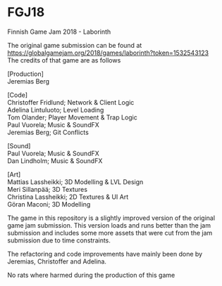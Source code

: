 # FGJ18
Finnish Game Jam 2018 - Laborinth

The original game submission can be found at https://globalgamejam.org/2018/games/laborinth?token=1532543123<br>
The credits of that game are as follows<br>

[Production]<br>
Jeremias Berg<br>

[Code]<br>
Christoffer Fridlund; Network & Client Logic<br>
Adelina Lintuluoto;   Level Loading<br>
Tom Olander;          Player Movement & Trap Logic<br>
Paul Vuorela;         Music & SoundFX<br>
Jeremias Berg;        Git Conflicts<br>

[Sound]<br>
Paul Vuorela;         Music & SoundFX<br>
Dan Lindholm;         Music & SoundFX<br>

[Art]<br>
Mattias Lassheikki;   3D Modelling & LVL Design<br>
Meri Sillanpää;       3D Textures<br>
Christina Lassheikki; 2D Textures & UI Art<br>
Göran Maconi;         3D Modelling<br>

The game in this repository is a slightly improved version of the original game jam submission. 
This version loads and runs better than the jam submission and includes some more assets that were cut from the 
jam submission due to time constraints. 

The refactoring and code improvements have mainly been done by Jeremias, Christoffer and Adelina. 

No rats where harmed during the production of this game
